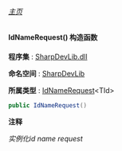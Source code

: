 ###### [主页](./Index.md "主页")

#### IdNameRequest() 构造函数

**程序集** : [SharpDevLib.dll](./SharpDevLib.assembly.md "SharpDevLib.dll")

**命名空间** : [SharpDevLib](./SharpDevLib.namespace.md "SharpDevLib")

**所属类型** : [IdNameRequest](./SharpDevLib.IdNameRequest.1.md "IdNameRequest")\<TId\>

``` csharp
public IdNameRequest()
```
**注释**

*实例化id name request*


